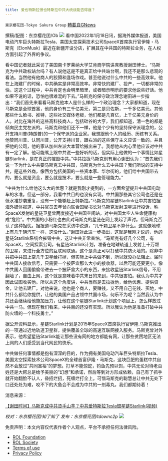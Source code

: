 ```yaml
---
title: 爱也特斯拉恨也特斯拉中共大统战能否得逞？
---
```

`東京櫻花団-Tokyo Sakura Group` [轉載自GNews](https://gnews.org/zh-hans/1877735/)

撰稿/配图：东京樱花团/Ob
![](https://assets.gnews.org/wp-content/uploads/2022/01/7-22.png)
看中国2022年1月18日讯，据海外媒体报道，美国电动汽车巨头特斯拉Tesla、美国太空探索技术公司SpaceX首席执行官伊隆・马斯克（ElonMusk）最近在新疆开设分店，扩展其在中共国的特斯拉业务，在人权方面引起了外界的争议。

看中国记者就此采访了美国南卡罗莱纳大学艾肯商学院讲席教授谢田博士。“马斯克为中共政权站台吗？有人说他这是不是真正给中共站台啊，我还不是那么悲观的看法。当然他有他商人的狡猾和逢场作戏。甚至他说过什么中共的一些高效率。他在上海建厂的时候，中共确实是非常高效率。非常快的建厂、投产，一切都非常的快。这这个过程中，中共肯定也会明里暗里，或者暗示明示的要求他说些好话。他如果不说的话，恐怕也很难混的下去。”马斯克的保守政治理念谢田进一步指出：“我们首先来看看马斯克他本人是什么样的一个政治理念？大家都知道，现在马斯克是全球首富，他的身价有三千亿美元，第二是贝佐斯，一千多亿美元。其他那些什么脸书、推特，这些社交媒体老板，他们都是几百亿，上千亿美元身价的人。对比在海外的这些高科技商人，包括硅谷的大亨，我们都知道，清一色的都是倾向民主党左派的。马斯克和他们还不一样，他是个少有的坚持保守派理念的，公开支持川普(特朗普)的一个保守派的企业家。我想跟他个人的经历、历练有关系。他赞同川普、认同川普，公开支持川普，跟右派的这些保守主义应该一致的。并且把他的公司，他的家从加州左派大本营给搬出来了。我想他从内心里他应该对中共有一定了解。他可能嘴上跟中共说一些好听的话，但实际上他做的一个事情比如星链Starlink，是在真正的摧毁中共。”中共拉拢马斯克别有用心谢田认为：“首先我们说一下为什么中共要马斯克去中共国，马斯克为什么去中共国？我们所说的支持中共，是这些外商，像西方包括美国的一些资本家、华尔街的，他们给中共国带去的，要么就是资金，要么就是技术，要么就是一些管理能力。”

“中共为什么给他这么大的优惠？就是我刚才提到的，一方面希望提升中共国电动车的水准。但这一部分，我看中共目的也没有实现。中共国那些其它公司也还是在低水准抄袭重复，没有一个能够赶上特斯拉。”马斯克的星链Starlink让中共害怕据海外媒体报道，中共官员去年曾向联合国秘书长对马斯克发射卫星进行投诉，称SpaceX发射的星链卫星曾两度接近中共国空间站，对中共国太空人生命健康构成“危险”。中共国的小粉红也由此对马斯克的星链在网上发起了声讨。但马斯克否认了这种担忧。据报道马斯克在采访中说道，“几千颗卫星不算什么。这就像地球上有几千辆汽车一样，这没什么。”谢田对此进一步指出，这就是我刚才说的，他的星链Starlink系统会摧毁中共，这让中共非常害怕。“马斯克有好几个公司，有SpaceX，空间探索公司，有星链Starlink计划，准备在地球轨道上发射上十万颗的卫星，来进行全方位的互联网联通。这个是真正可以打破中共防火墙的。除非中共把中共国上空几千卫星给打掉，但实际上中共做不到，所以就没办法阻止。届时中共国人接收信号，只需要一个披萨盒那么大小的接收器，以后可能还要更小。像中共国人回国偷偷带进去一个披萨盒大小的东西，来接收星链Starlink信号，不用翻墙了，自由上网，这个就是意味着中共末日的来到，中共很害怕。我认为中共才因此试图收买他。所以从这个角度讲，中共当然是去拉拢他，给他优惠、提供资金，让他去建厂。对他来说，他也是个商人，要赚钱，又不用自己花钱、买地，中共什么都给你提供，让他的美国产品占领中共国市场，何乐不为呢？当然我认为中共还会继续给他施加压力，让他在这个星链Starlink计划这个项目上，怎么样放过中共一马。但现在我们看来，中共目的还没有实现。所以我认为他是准备打破中共防火墙的一个科技勇士。”

据公开资料显示，星链Starlink计划是2015年SpaceX首席执行官伊隆.马斯克推出的一项通过近地轨道卫星群，提供覆盖全球的高速互联网接入服务。马斯克曾对外表示，他希望星链Starlink能让那些没有网的地方都能有网，让那些贫困地区无法上网的人们感受到当代网民的快乐。

中共做任何事情都是抱有深深的目的，作为拥有美国电动汽车巨头特斯拉Tesla、美国太空探索技术公司SpaceX的全球首富伊隆・马斯克，这块巨肥的蛋糕中共自然不会放过“共同富裕”的梦想。打草不能惊蛇，钓鱼先预以饵，中共无论对待老百姓还是大鳄总是给予美丽的“幻想”和承诺，然后等到对方形成依赖，自己有了抓手就开始翻脸不认人，昏招烂招，死缠烂打全上。可惜马斯克的聪慧总让中共无处下口还处处为难，咬不下的大鱼会不会成为中共的一剂毒丸，我们都期待着！

消息来源：

[【谢田时间】马斯克成中共烫手山芋？中共爱特斯拉Tesla恨星链Starlink(视频)](https://m.secretchina.com/news/gb/2022/01/18/995453.html)

*校对：东京樱花团/知了知了
发布：东京樱花团/tdownc2p*
![](https://assets.gnews.org/wp-content/uploads/2021/12/yht.jpg)
 

免责声明：本文内容仅代表作者个人观点，平台不承担任何法律风险。

- [ROL Foundation](https://rolfoundation.org/)
- [ROL Society](https://rolsociety.org/)
- [Terms of use](https://gnews.org/terms-of-use-3/)
- [Privacy Policy](https://gnews.org/privacy-policy/)
